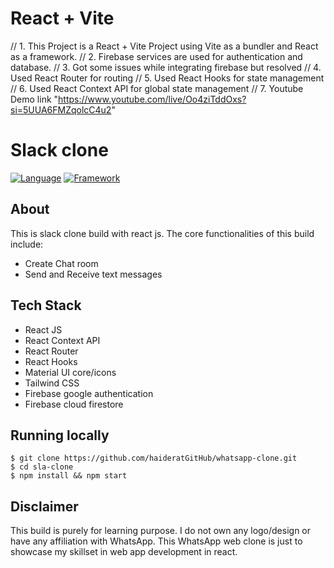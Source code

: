 # React + Vite

// 1. This Project is a React + Vite Project using Vite as a bundler and React as a framework.
// 2. Firebase services are used for authentication and database.
// 3. Got some issues while integrating firebase but resolved
// 4. Used React Router for routing
// 5. Used React Hooks for state management
// 6. Used React Context API for global state management
// 7. Youtube Demo link "https://www.youtube.com/live/Oo4ziTddOxs?si=5UUA6FMZqolcC4u2"

# Slack clone

[![Language](https://img.shields.io/badge/Language-Javascript-blue.svg?style=flat)](https://www.javascript.com/)
[![Framework](https://img.shields.io/badge/Framework-Reactjs-brightgreen.svg?style=flat)](https://reactjs.org/)


## About

This is slack clone build with react js. The core functionalities of this build include:


- Create Chat room
- Send and Receive text messages

## Tech Stack

- React JS
- React Context API
- React Router
- React Hooks
- Material UI core/icons
- Tailwind CSS
- Firebase google authentication
- Firebase cloud firestore




## Running locally

`$ git clone https://github.com/haideratGitHub/whatsapp-clone.git` <br/>
`$ cd sla-clone` <br/>
`$ npm install && npm start` <br/>

## Disclaimer

This build is purely for learning purpose. I do not own any logo/design or have any affiliation with WhatsApp. This WhatsApp web clone is just to showcase my skillset in web app development in react.
